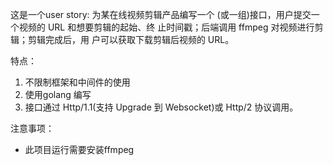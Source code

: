 这是一个user story: 为某在线视频剪辑产品编写⼀个
(或⼀组)接⼝，⽤户提交⼀个视频的 URL 和想要剪辑的起始、终
⽌时间戳；后端调⽤ ffmpeg 对视频进⾏剪辑；剪辑完成后，⽤
户可以获取下载剪辑后视频的 URL。

特点：
1. 不限制框架和中间件的使⽤
2. 使⽤golang 编写
3. 接⼝通过 Http/1.1(⽀持 Upgrade 到 Websocket)或 Http/2 协议调⽤。 

注意事项：
* 此项目运行需要安装ffmpeg